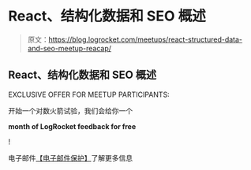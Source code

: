 # React、结构化数据和 SEO 概述

> 原文：<https://blog.logrocket.com/meetups/react-structured-data-and-seo-meetup-reacap/>

## React、结构化数据和 SEO 概述

EXCLUSIVE OFFER FOR MEETUP PARTICIPANTS:

开始一个对数火箭试验，我们会给你一个

**month of LogRocket feedback for free**

!

电子邮件[【电子邮件保护】](/cdn-cgi/l/email-protection)了解更多信息